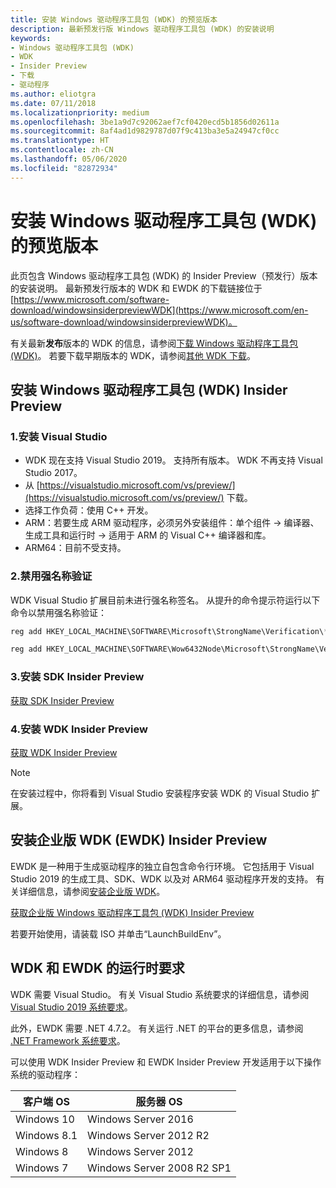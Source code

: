 ```yaml
---
title: 安装 Windows 驱动程序工具包 (WDK) 的预览版本
description: 最新预发行版 Windows 驱动程序工具包 (WDK) 的安装说明
keywords:
- Windows 驱动程序工具包 (WDK)
- WDK
- Insider Preview
- 下载
- 驱动程序
ms.author: eliotgra
ms.date: 07/11/2018
ms.localizationpriority: medium
ms.openlocfilehash: 3be1a9d7c92062aef7cf0420ecd5b1856d02611a
ms.sourcegitcommit: 8af4ad1d9829787d07f9c413ba3e5a24947cf0cc
ms.translationtype: HT
ms.contentlocale: zh-CN
ms.lasthandoff: 05/06/2020
ms.locfileid: "82872934"
---
```

# <a name="installing-preview-versions-of-the-windows-driver-kit-wdk"></a>安装 Windows 驱动程序工具包 (WDK) 的预览版本

此页包含 Windows 驱动程序工具包 (WDK) 的 Insider Preview（预发行）版本的安装说明。 最新预发行版本的 WDK 和 EWDK 的下载链接位于 [https://www.microsoft.com/software-download/windowsinsiderpreviewWDK](https://www.microsoft.com/en-us/software-download/windowsinsiderpreviewWDK)。  

有关最新**发布**版本的 WDK 的信息，请参阅[下载 Windows 驱动程序工具包 (WDK)](download-the-wdk.md)。 若要下载早期版本的 WDK，请参阅[其他 WDK 下载](other-wdk-downloads.md)。  

## <a name="install-windows-driver-kit-wdk-insider-preview"></a>安装 Windows 驱动程序工具包 (WDK) Insider Preview

### <a name="1-install-visual-studio"></a>1.安装 Visual Studio

- WDK 现在支持 Visual Studio 2019。  支持所有版本。  WDK 不再支持 Visual Studio 2017。 
- 从 [https://visualstudio.microsoft.com/vs/preview/](https://visualstudio.microsoft.com/vs/preview/) 下载。 
- 选择工作负荷：使用 C++ 开发。 
- ARM：若要生成 ARM 驱动程序，必须另外安装组件：单个组件 -> 编译器、生成工具和运行时 -> 适用于 ARM 的 Visual C++ 编译器和库。 
- ARM64：目前不受支持。 

### <a name="2-disable-strong-name-validation"></a>2.禁用强名称验证

WDK Visual Studio 扩展目前未进行强名称签名。 从提升的命令提示符运行以下命令以禁用强名称验证： 

```cpp
reg add HKEY_LOCAL_MACHINE\SOFTWARE\Microsoft\StrongName\Verification\*,31bf3856ad364e35 /v TestPublicKey /t REG_SZ /d 00240000048000009400000006020000002400005253413100040000010001003f8c902c8fe7ac83af7401b14c1bd103973b26dfafb2b77eda478a2539b979b56ce47f36336741b4ec52bbc51fecd51ba23810cec47070f3e29a2261a2d1d08e4b2b4b457beaa91460055f78cc89f21cd028377af0cc5e6c04699b6856a1e49d5fad3ef16d3c3d6010f40df0a7d6cc2ee11744b5cfb42e0f19a52b8a29dc31b0 /f

reg add HKEY_LOCAL_MACHINE\SOFTWARE\Wow6432Node\Microsoft\StrongName\Verification\*,31bf3856ad364e35 /v TestPublicKey /t REG_SZ /d 00240000048000009400000006020000002400005253413100040000010001003f8c902c8fe7ac83af7401b14c1bd103973b26dfafb2b77eda478a2539b979b56ce47f36336741b4ec52bbc51fecd51ba23810cec47070f3e29a2261a2d1d08e4b2b4b457beaa91460055f78cc89f21cd028377af0cc5e6c04699b6856a1e49d5fad3ef16d3c3d6010f40df0a7d6cc2ee11744b5cfb42e0f19a52b8a29dc31b0 /f 
```

### <a name="3-install-sdk-insider-preview"></a>3.安装 SDK Insider Preview 

[获取 SDK Insider Preview](https://www.microsoft.com/en-us/software-download/windowsinsiderpreviewWDK)

### <a name="4-install-wdk-insider-preview"></a>4.安装 WDK Insider Preview

[获取 WDK Insider Preview](https://www.microsoft.com/en-us/software-download/windowsinsiderpreviewWDK)

> [!Note]   
> 在安装过程中，你将看到 Visual Studio 安装程序安装 WDK 的 Visual Studio 扩展。 

## <a name="install-enterprise-wdk-ewdk-insider-preview"></a>安装企业版 WDK (EWDK) Insider Preview

EWDK 是一种用于生成驱动程序的独立自包含命令行环境。  它包括用于 Visual Studio 2019 的生成工具、SDK、WDK 以及对 ARM64 驱动程序开发的支持。 有关详细信息，请参阅[安装企业版 WDK](https://docs.microsoft.com/windows-hardware/drivers/develop/installing-the-enterprise-wdk)。 

[获取企业版 Windows 驱动程序工具包 (WDK) Insider Preview](https://www.microsoft.com/en-us/software-download/windowsinsiderpreviewWDK)

若要开始使用，请装载 ISO 并单击“LaunchBuildEnv”。 

## <a name="run-time-requirements-for-the-wdk-and-the-ewdk"></a>WDK 和 EWDK 的运行时要求

WDK 需要 Visual Studio。 有关 Visual Studio 系统要求的详细信息，请参阅[Visual Studio 2019 系统要求](https://docs.microsoft.com/visualstudio/releases/2019/system-requirements)。

此外，EWDK 需要 .NET 4.7.2。 有关运行 .NET 的平台的更多信息，请参阅 [.NET Framework 系统要求](https://docs.microsoft.com/dotnet/framework/get-started/system-requirements)。

可以使用 WDK Insider Preview 和 EWDK Insider Preview 开发适用于以下操作系统的驱动程序： 

|客户端 OS|服务器 OS|
|---|---|
|Windows 10|Windows Server 2016|
|Windows 8.1|Windows Server 2012 R2|
|Windows 8|Windows Server 2012|
|Windows 7|Windows Server 2008 R2 SP1|


